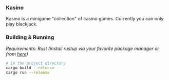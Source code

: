 ### Kasino

Kasino is a minigame "collection" of casino games. Currently you can only play blackjack.


### Building & Running
*Requirements: Rust (install rustup via your favorite package manager or from [here](https://www.rust-lang.org/tools/install))*
```sh
# in the project directory
cargo build --release
cargo run --release
```
